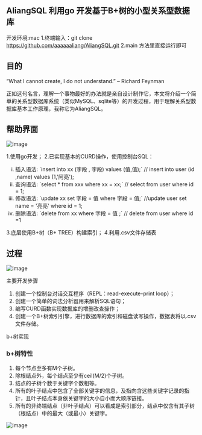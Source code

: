## AliangSQL  利用go 开发基于B+树的小型关系型数据库 
开发环境:mac
1.终端输入：git clone https://github.com/aaaaaaliang/AliangSQL.git
2.main 方法里直接运行即可

## 目的
“What I cannot create, I do not understand.” – Richard Feynman

正如这句名言，理解一个事物最好的办法就是亲自设计制作它，本文将介绍一个简单的关系型数据库系统（类似MySQL、sqlite等）的开发过程，用于理解关系型数据库基本工作原理，我称它为AliangSQL。

## 帮助界面
![image](https://github.com/aaaaaaliang/AliangSQL/assets/117182742/f9c6411d-7ab8-40bb-aa96-3d3d11598f79)

1.使用go开发；
2.已实现基本的CURD操作，使用控制台SQL：
  <ol type="i">
  <li>插入语法: `insert into xx (字段 , 字段) values (值,值);` // insert into user (id ,name) values (1,'阿亮');</li>
  <li>查询语法: `select * from xxx where xx = xx;`      // select from user where id = 1;</li>
  <li>修改语法: `update xx set 字段 = 值  where 字段 = 值;` //update user set name = '亮亮' where id = 1;</li>
  <li>删除语法: `delete from xx where 字段 = 值 ;`     // delete from user where id =1</li>
</ol>


3.底层使用B+树（B+ TREE）构建索引；
4.利用.csv文件存储表

## 过程
![image](https://github.com/aaaaaaliang/AliangSQL/assets/117182742/9026eb1a-3820-4a09-b91e-1324fd48f574)

主要开发步骤
<ol>
  <li>创建一个控制台对话交互程序（REPL：read-execute-print loop）；</li>
  <li>创建一个简单的词法分析器用来解析SQL语句；</li>
  <li>编写CURD函数实现数据库的增删改查操作；</li>
  <li>创建一个B+树索引引擎，进行数据库的索引和磁盘读写操作，数据表将以.csv文件存储。</li>
</ol>

b+树实现

### b+树特性
<ol>
  <li>每个节点至多有M个子树。</li>
  <li>除根结点外，每个结点至少有ceil(M/2)个子树。</li>
  <li>结点的子树个数于关键字个数相等。</li>
  <li>所有的叶子结点中包含了全部关键字的信息，及指向含这些关键字记录的指针，且叶子结点本身依关键字的大小自小而大顺序链接。</li>
  <li>所有的非终端结点（非叶子结点）可以看成是索引部分，结点中仅含有其子树（根结点）中的最大（或最小）关键字。</li>
</ol>

![image](https://github.com/aaaaaaliang/AliangSQL/assets/117182742/b80e8362-d35d-456c-b0c9-f6442695a57b)



